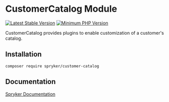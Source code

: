 # CustomerCatalog Module
[![Latest Stable Version](https://poser.pugx.org/spryker/customer-catalog/v/stable.svg)](https://packagist.org/packages/spryker/customer-catalog)
[![Minimum PHP Version](https://img.shields.io/badge/php-%3E%3D%208.0-8892BF.svg)](https://php.net/)

CustomerCatalog provides plugins to enable customization of a customer's catalog.

## Installation

```
composer require spryker/customer-catalog
```

## Documentation

[Spryker Documentation](https://docs.spryker.com)
